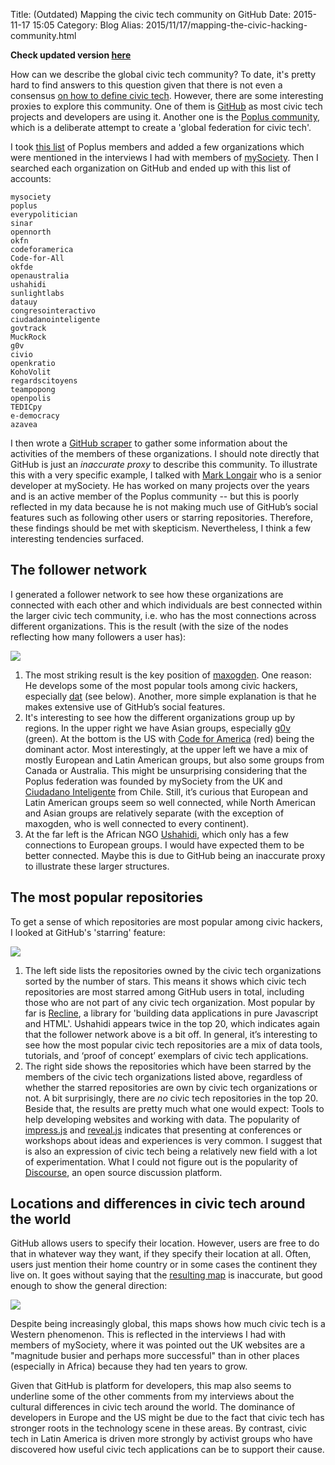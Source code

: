 Title: (Outdated) Mapping the civic tech community on GitHub
Date: 2015-11-17 15:05
Category: Blog
Alias: 2015/11/17/mapping-the-civic-hacking-community.html

**Check updated version [here](scraping-the-global-civic-tech-community-on-github-part-2.html)**

How can we describe the global civic tech community? To date, it's pretty hard to find answers to this question given that there is not even a consensus [on how to define civic tech](http://web.archive.org/web/20151009080407/https://www.mysociety.org/2014/09/08/civic-tech-has-won-the-name-game-but-what-does-it-mean/). However, there are some interesting proxies to explore this community. One of them is [GitHub](http://web.archive.org/web/20151117201802/https://github.com/) as most civic tech projects and developers are using it. Another one is the [Poplus community](http://web.archive.org/web/20151112053520/http://poplus.org:80/), which is a deliberate attempt to create a 'global federation for civic tech'.

I took [this list](https://www.google.com/maps/d/u/0/edit?mid=zIRpJTfhUk3U.kz3_0IC6HoQ4) of Poplus members and added a few organizations which were mentioned in the interviews I had with members of [mySociety](http://web.archive.org/web/20151108212610/https://www.mysociety.org/). Then I searched each organization on GitHub and ended up with this list of accounts:

    mysociety
    poplus
    everypolitician
    sinar
    opennorth
    okfn
    codeforamerica
    Code-for-All
    okfde
    openaustralia
    ushahidi
    sunlightlabs
    datauy
    congresointeractivo
    ciudadanointeligente
    govtrack
    MuckRock
    g0v
    civio
    openkratio
    KohoVolit
    regardscitoyens
    teampopong
    openpolis
    TEDICpy
    e-democracy
    azavea

I then wrote a [GitHub scraper](http://web.archive.org/web/20180612202138/https://github.com/sbaack/github-scraper) to gather some information about the activities of the members of these organizations. I should note directly that GitHub is just an *inaccurate proxy* to describe this community. To illustrate this with a very specific example, I talked with [Mark Longair](http://web.archive.org/web/20190423230933/https://github.com/mhl) who is a senior developer at mySociety. He has worked on many projects over the years and is an active member of the Poplus community -- but this is poorly reflected in my data because he is not making much use of GitHub’s social features such as following other users or starring repositories. Therefore, these findings should be met with skepticism. Nevertheless, I think a few interesting tendencies surfaced.

## The follower network

I generated a follower network to see how these organizations are connected with each other and which individuals are best connected within the larger civic tech community, i.e. who has the most connections across different organizations. This is the result (with the size of the nodes reflecting how many followers a user has):

![](/images/narrow_follower_network.png)

1. The most striking result is the key position of [maxogden](http://web.archive.org/web/20160111191819/https://github.com/maxogden). One reason: He develops some of the most popular tools among civic hackers, especially [dat](http://web.archive.org/web/20151028163917/https://github.com/maxogden/dat) (see below). Another, more simple explanation is that he makes extensive use of GitHub’s social features.
2. It's interesting to see how the different organizations group up by regions. In the upper right we have Asian groups, especially [g0v](http://web.archive.org/web/20150313164025/https://github.com/g0v) (green). At the bottom is the US with [Code for America](http://web.archive.org/web/20160119073845/https://github.com/codeforamerica) (red) being the dominant actor. Most interestingly, at the upper left we have a mix of mostly European and Latin American groups, but also some groups from Canada or Australia. This might be unsurprising considering that the Poplus federation was founded by mySociety from the UK and [Ciudadano Inteligente](http://web.archive.org/web/20150924165229/http://en.ciudadanointeligente.org/) from Chile. Still, it’s curious that European and Latin American groups seem so well connected, while North American and Asian groups are relatively separate (with the exception of maxogden, who is well connected to every continent).
3. At the far left is the African NGO [Ushahidi](http://web.archive.org/web/20160122090139/https://github.com/ushahidi), which only has a few connections to European groups. I would have expected them to be better connected. Maybe this is due to GitHub being an inaccurate proxy to illustrate these larger structures.

## The most popular repositories

To get a sense of which repositories are most popular among civic hackers, I looked at GitHub's 'starring' feature:

![](/images/starred_repos.png)

1. The left side lists the repositories owned by the civic tech organizations sorted by the number of stars. This means it shows which civic tech repositories are most starred among GitHub users in total, including those who are not part of any civic tech organization. Most popular by far is [Recline](http://web.archive.org/web/20160128144514/https://github.com/okfn/recline/), a library for 'building data applications in pure Javascript and HTML'. Ushahidi appears twice in the top 20, which indicates again that the follower network above is a bit off. In general, it’s interesting to see how the most popular civic tech repositories are a mix of data tools, tutorials, and ‘proof of concept’ exemplars of civic tech applications.
2. The right side shows the repositories which have been starred by the members of the civic tech organizations listed above, regardless of whether the starred repositories are own by civic tech organizations or not. A bit surprisingly, there are *no* civic tech repositories in the top 20. Beside that, the results are pretty much what one would expect: Tools to help developing websites and working with data. The popularity of [impress.js](http://web.archive.org/web/20151230131930/https://github.com/impress/impress.js) and [reveal.js](http://web.archive.org/web/20151106230937/https://github.com/hakimel/reveal.js) indicates that presenting at conferences or workshops about ideas and experiences is very common. I suggest that is also an expression of civic tech being a relatively new field with a lot of experimentation. What I could not figure out is the popularity of [Discourse](http://web.archive.org/web/20151104014721/https://github.com/discourse/discourse), an open source discussion platform.

## Locations and differences in civic tech around the world

GitHub allows users to specify their location. However, users are free to do that in whatever way they want, if they specify their location at all. Often, users just mention their home country or in some cases the continent they live on. It goes without saying that the [resulting map](http://web.archive.org/web/20200923052418/https://www.mapcustomizer.com/map/civic_tech_scrape) is inaccurate, but good enough to show the general direction:

![](/images/locations_civic_hackers.png)

Despite being increasingly global, this maps shows how much civic tech is a Western phenomenon. This is reflected in the interviews I had with members of mySociety, where it was pointed out the UK websites are a "magnitude busier and perhaps more successful" than in other places (especially in Africa) because they had ten years to grow.

Given that GitHub is platform for developers, this map also seems to underline some of the other comments from my interviews about the cultural differences in civic tech around the world. The dominance of developers in Europe and the US might be due to the fact that civic tech has stronger roots in the technology scene in these areas. By contrast, civic tech in Latin America is driven more strongly by activist groups who have discovered how useful civic tech applications can be to support their cause.
